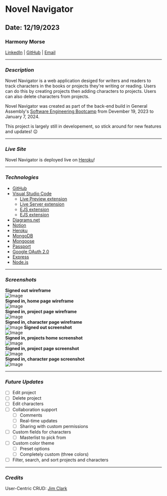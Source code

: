 # Novel Navigator

## Date: 12/19/2023

### Harmony Morse
[LinkedIn](https://www.linkedin.com/in/harmonymorse/) 
|
[GitHub](https://github.com/HarmonyMorse)
|
[Email](mailto:harmonythedev@gmail.com)
***

### **_Description_**
Novel Navigator is a web application desiged for writers and readers to track characters in the books or projects they're writing or reading. Users can do this by creating projects then adding characters to projects. Users can also delete characters from projects.

Novel Navigator was created as part of the back-end build in General Assembly's [Software Engineering Bootcamp](https://generalassemb.ly/education/software-engineering-immersive) from Devember 19, 2023 to January 7, 2024.

This project is largely still in developement, so stick around for new features and updates! 😉
***

### **_Live Site_**
Novel Navigator is deployed live on [Heroku](https://novel-navigator-333c0f21d48b.herokuapp.com/)!
***

### **_Technologies_**
- [GitHub](https://github.com)
- [Visual Studio Code](https://code.visualstudio.com)
  - [Live Preview extension](https://marketplace.visualstudio.com/items?itemName=ms-vscode.live-server)
  - [Live Server extension](https://marketplace.visualstudio.com/items?itemName=ritwickdey.LiveServer)
  - [EJS extension](https://marketplace.visualstudio.com/items?itemName=QassimFarid.ejs-language-support)
  - [EJS extension](https://marketplace.visualstudio.com/items?itemName=DigitalBrainstem.javascript-ejs-support)
- [Diagrams.net](https://app.diagrams.net)
- [Notion](https://www.notion.so/)
- [Heroku](https://www.heroku.com/home)
- [MongoDB](https://www.mongodb.com)
- [Mongoose](https://mongoosejs.com)
- [Passport](http://www.passportjs.org)
- [Google OAuth 2.0](https://developers.google.com/identity/protocols/oauth2)
- [Express](https://expressjs.com)
- [Node.js](https://nodejs.org/en/)
***

### **_Screenshots_**
**Signed out wireframe**  
![Image](/assets/signed-out-wf.png)  
**Signed in, home page wireframe**  
![Image](/assets/home-page-wf.png)  
**Signed in, project page wireframe**  
![Image](/assets/project-page-wf.png)  
**Signed in, character page wireframe**  
![Image](/assets/character-page-wf.png) 
**Signed out screenshot**  
![Image](/assets/signed-out-ss.png)  
**Signed in, projects home screenshot**  
![Image](/assets/projects-home-ss.png)  
**Signed in, project page screenshot**  
![Image](/assets/project-page-ss.png)  
**Signed in, character page screenshot**  
![Image](/assets/character-page-ss.png)  
***

### **_Future Updates_**
- [ ] Edit project
- [ ] Delete project
- [ ] Edit characters
- [ ] Collaboration support
  - [ ] Comments
  - [ ] Real-time updates
  - [ ] Sharing with custom permissions
- [ ] Custom fields for characters
  - [ ] Masterlist to pick from
- [ ] Custom color theme
  - [ ] Preset options
  - [ ] Completely custom (three colors)
- [ ] Filter, search, and sort projects and characters
***

### **_Credits_**
User-Centric CRUD: [Jim Clark](https://gist.github.com/jim-clark/a714016bab26fad52106f6b2490e3eb7)
